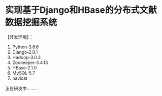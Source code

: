 # 实现基于Django和HBase的分布式文献数据挖掘系统

【开发环境】：

 1. Python-3.6.6
 2. Django-2.0.1
 2. Hadoop-3.0.3
 3. Zookeeper-3.4.13
 4. HBase-2.1.0
 5. MySQL-5.7
 6. navicat
 
正在研发中.........
